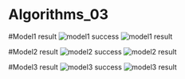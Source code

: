 # Algorithms_03

#Model1 result
![model1 success](https://user-images.githubusercontent.com/76692609/173187710-da77093b-57b8-4471-a652-e66b97a52ef6.png)
![model1 result](https://user-images.githubusercontent.com/76692609/173187504-402deed9-c0a4-4179-98de-1b0866c0f3c4.png)



#Model2 result
![model2 success](https://user-images.githubusercontent.com/76692609/173187714-dbe11ae8-7f16-4ec6-a371-62d244b56179.png)
![model2 result](https://user-images.githubusercontent.com/76692609/173187506-6026cc9f-c07e-4d1a-9399-5579e198f38a.png)

#Model3 result
![model3 success](https://user-images.githubusercontent.com/76692609/173187715-73f31360-9b9a-455d-ba6b-8fecf8ffc6b1.png)
![model3 result](https://user-images.githubusercontent.com/76692609/173187509-5831b788-db1b-488e-ae84-1cb20ee90ee9.png)






